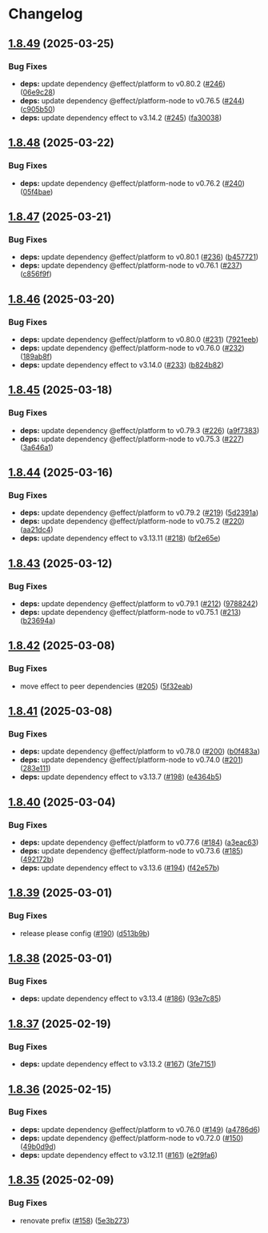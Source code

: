 # Changelog

## [1.8.49](https://github.com/jpb06/effect-errors/compare/v1.8.48...v1.8.49) (2025-03-25)


### Bug Fixes

* **deps:** update dependency @effect/platform to v0.80.2 ([#246](https://github.com/jpb06/effect-errors/issues/246)) ([06e9c28](https://github.com/jpb06/effect-errors/commit/06e9c281e6acb17fd6b50741dea1f24293df4af6))
* **deps:** update dependency @effect/platform-node to v0.76.5 ([#244](https://github.com/jpb06/effect-errors/issues/244)) ([c905b50](https://github.com/jpb06/effect-errors/commit/c905b507eb069812ce32e85b9ef394563494236e))
* **deps:** update dependency effect to v3.14.2 ([#245](https://github.com/jpb06/effect-errors/issues/245)) ([fa30038](https://github.com/jpb06/effect-errors/commit/fa30038e15325759257d1d2752ce16365e24cb5c))

## [1.8.48](https://github.com/jpb06/effect-errors/compare/v1.8.47...v1.8.48) (2025-03-22)


### Bug Fixes

* **deps:** update dependency @effect/platform-node to v0.76.2 ([#240](https://github.com/jpb06/effect-errors/issues/240)) ([05f4bae](https://github.com/jpb06/effect-errors/commit/05f4bae32417ce6294bc5cc37b80fa8b4f02120f))

## [1.8.47](https://github.com/jpb06/effect-errors/compare/v1.8.46...v1.8.47) (2025-03-21)


### Bug Fixes

* **deps:** update dependency @effect/platform to v0.80.1 ([#236](https://github.com/jpb06/effect-errors/issues/236)) ([b457721](https://github.com/jpb06/effect-errors/commit/b457721e220c45ac3501ead1d65d58d0bc6292c0))
* **deps:** update dependency @effect/platform-node to v0.76.1 ([#237](https://github.com/jpb06/effect-errors/issues/237)) ([c856f9f](https://github.com/jpb06/effect-errors/commit/c856f9f43163294c0510ef6103df71a1d4b015e2))

## [1.8.46](https://github.com/jpb06/effect-errors/compare/v1.8.45...v1.8.46) (2025-03-20)


### Bug Fixes

* **deps:** update dependency @effect/platform to v0.80.0 ([#231](https://github.com/jpb06/effect-errors/issues/231)) ([7921eeb](https://github.com/jpb06/effect-errors/commit/7921eebe1103e6ac29edcceb6937a67e9be320ec))
* **deps:** update dependency @effect/platform-node to v0.76.0 ([#232](https://github.com/jpb06/effect-errors/issues/232)) ([189ab8f](https://github.com/jpb06/effect-errors/commit/189ab8fccf35a9e9c64b0800a213729232c43a8d))
* **deps:** update dependency effect to v3.14.0 ([#233](https://github.com/jpb06/effect-errors/issues/233)) ([b824b82](https://github.com/jpb06/effect-errors/commit/b824b8243574a758b303980b28f07e923d219407))

## [1.8.45](https://github.com/jpb06/effect-errors/compare/v1.8.44...v1.8.45) (2025-03-18)


### Bug Fixes

* **deps:** update dependency @effect/platform to v0.79.3 ([#226](https://github.com/jpb06/effect-errors/issues/226)) ([a9f7383](https://github.com/jpb06/effect-errors/commit/a9f73832f2879b5f4c57b25351abf99b21fa2588))
* **deps:** update dependency @effect/platform-node to v0.75.3 ([#227](https://github.com/jpb06/effect-errors/issues/227)) ([3a646a1](https://github.com/jpb06/effect-errors/commit/3a646a19e9aab198915923313a70f7ccfa8746a7))

## [1.8.44](https://github.com/jpb06/effect-errors/compare/v1.8.43...v1.8.44) (2025-03-16)


### Bug Fixes

* **deps:** update dependency @effect/platform to v0.79.2 ([#219](https://github.com/jpb06/effect-errors/issues/219)) ([5d2391a](https://github.com/jpb06/effect-errors/commit/5d2391a7df291906b75b669f92e08bf591f2cae9))
* **deps:** update dependency @effect/platform-node to v0.75.2 ([#220](https://github.com/jpb06/effect-errors/issues/220)) ([aa21dc4](https://github.com/jpb06/effect-errors/commit/aa21dc48312af9e0c5558eae7de87302bb544ea8))
* **deps:** update dependency effect to v3.13.11 ([#218](https://github.com/jpb06/effect-errors/issues/218)) ([bf2e65e](https://github.com/jpb06/effect-errors/commit/bf2e65e145f8d292b2509994e65d945df062d239))

## [1.8.43](https://github.com/jpb06/effect-errors/compare/v1.8.42...v1.8.43) (2025-03-12)


### Bug Fixes

* **deps:** update dependency @effect/platform to v0.79.1 ([#212](https://github.com/jpb06/effect-errors/issues/212)) ([9788242](https://github.com/jpb06/effect-errors/commit/9788242eeeff711fca3a8f0d8d816ba41be5c2ce))
* **deps:** update dependency @effect/platform-node to v0.75.1 ([#213](https://github.com/jpb06/effect-errors/issues/213)) ([b23694a](https://github.com/jpb06/effect-errors/commit/b23694ae0a0b4a099d12cdabcfa750f3c1e74f3a))

## [1.8.42](https://github.com/jpb06/effect-errors/compare/v1.8.41...v1.8.42) (2025-03-08)


### Bug Fixes

* move effect to peer dependencies ([#205](https://github.com/jpb06/effect-errors/issues/205)) ([5f32eab](https://github.com/jpb06/effect-errors/commit/5f32eabc5c02265b924bdccbc0f1744ed9440292))

## [1.8.41](https://github.com/jpb06/effect-errors/compare/v1.8.40...v1.8.41) (2025-03-08)


### Bug Fixes

* **deps:** update dependency @effect/platform to v0.78.0 ([#200](https://github.com/jpb06/effect-errors/issues/200)) ([b0f483a](https://github.com/jpb06/effect-errors/commit/b0f483a18f09968c6bf7386dae924d030f313b3b))
* **deps:** update dependency @effect/platform-node to v0.74.0 ([#201](https://github.com/jpb06/effect-errors/issues/201)) ([283e111](https://github.com/jpb06/effect-errors/commit/283e111a1bf29b0a1ac4c40236500841405bafa2))
* **deps:** update dependency effect to v3.13.7 ([#198](https://github.com/jpb06/effect-errors/issues/198)) ([e4364b5](https://github.com/jpb06/effect-errors/commit/e4364b543f89d25d69e541e3527173db701db2f9))

## [1.8.40](https://github.com/jpb06/effect-errors/compare/v1.8.39...v1.8.40) (2025-03-04)


### Bug Fixes

* **deps:** update dependency @effect/platform to v0.77.6 ([#184](https://github.com/jpb06/effect-errors/issues/184)) ([a3eac63](https://github.com/jpb06/effect-errors/commit/a3eac6357f60626db74eff2071d3a8e28e9affc0))
* **deps:** update dependency @effect/platform-node to v0.73.6 ([#185](https://github.com/jpb06/effect-errors/issues/185)) ([492172b](https://github.com/jpb06/effect-errors/commit/492172b28cae457ec09908763c2c1fabda2cdf83))
* **deps:** update dependency effect to v3.13.6 ([#194](https://github.com/jpb06/effect-errors/issues/194)) ([f42e57b](https://github.com/jpb06/effect-errors/commit/f42e57b813cebd76a6ffdfafb3f319185b4b2bed))

## [1.8.39](https://github.com/jpb06/effect-errors/compare/v1.8.38...v1.8.39) (2025-03-01)


### Bug Fixes

* release please config ([#190](https://github.com/jpb06/effect-errors/issues/190)) ([d513b9b](https://github.com/jpb06/effect-errors/commit/d513b9b1e12e73caa9cbfcb54df425ee3d22d063))

## [1.8.38](https://github.com/jpb06/effect-errors/compare/v1.8.37...v1.8.38) (2025-03-01)


### Bug Fixes

* **deps:** update dependency effect to v3.13.4 ([#186](https://github.com/jpb06/effect-errors/issues/186)) ([93e7c85](https://github.com/jpb06/effect-errors/commit/93e7c8591b074e66c65a2be5a53c82bab652c14d))

## [1.8.37](https://github.com/jpb06/effect-errors/compare/v1.8.36...v1.8.37) (2025-02-19)


### Bug Fixes

* **deps:** update dependency effect to v3.13.2 ([#167](https://github.com/jpb06/effect-errors/issues/167)) ([3fe7151](https://github.com/jpb06/effect-errors/commit/3fe7151eaa67bce3b10fd3f3579348129006db27))

## [1.8.36](https://github.com/jpb06/effect-errors/compare/v1.8.35...v1.8.36) (2025-02-15)


### Bug Fixes

* **deps:** update dependency @effect/platform to v0.76.0 ([#149](https://github.com/jpb06/effect-errors/issues/149)) ([a4786d6](https://github.com/jpb06/effect-errors/commit/a4786d6cf21664fd8334ebc6ba3d9a88d72b80ae))
* **deps:** update dependency @effect/platform-node to v0.72.0 ([#150](https://github.com/jpb06/effect-errors/issues/150)) ([49b0d9d](https://github.com/jpb06/effect-errors/commit/49b0d9dc5189e8d0894afc1bfd689f5026d3b353))
* **deps:** update dependency effect to v3.12.11 ([#161](https://github.com/jpb06/effect-errors/issues/161)) ([e2f9fa6](https://github.com/jpb06/effect-errors/commit/e2f9fa6baff57a98e9048ec8d1f992f3329b0434))

## [1.8.35](https://github.com/jpb06/effect-errors/compare/v1.8.34...v1.8.35) (2025-02-09)


### Bug Fixes

* renovate prefix ([#158](https://github.com/jpb06/effect-errors/issues/158)) ([5e3b273](https://github.com/jpb06/effect-errors/commit/5e3b27350820a139babc0450b5498ab8d6729195))
